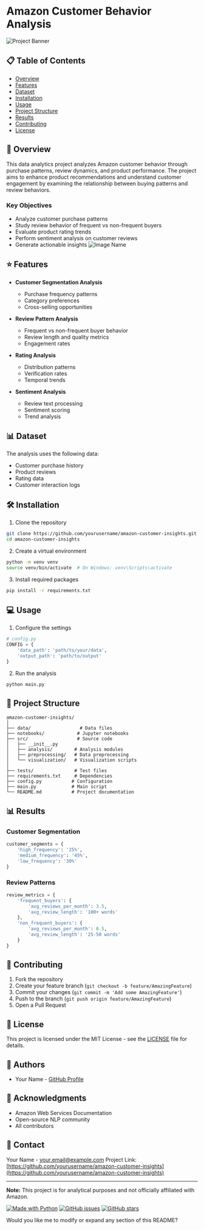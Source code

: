 # Amazon Customer Behavior Analysis

![Project Banner](project_banner.png) <!-- You can add a project banner image -->

## 📋 Table of Contents
- [Overview](#overview)
- [Features](#features)
- [Dataset](#dataset)
- [Installation](#installation)
- [Usage](#usage)
- [Project Structure](#project-structure)
- [Results](#results)
- [Contributing](#contributing)
- [License](#license)

## 🎯 Overview
This data analytics project analyzes Amazon customer behavior through purchase patterns, review dynamics, and product performance. The project aims to enhance product recommendations and understand customer engagement by examining the relationship between buying patterns and review behaviors.

### Key Objectives
- Analyze customer purchase patterns
- Study review behavior of frequent vs non-frequent buyers
- Evaluate product rating trends
- Perform sentiment analysis on customer reviews
- Generate actionable insights
![Image Name](./images/image.png)
## ⭐ Features
- **Customer Segmentation Analysis**
  - Purchase frequency patterns
  - Category preferences
  - Cross-selling opportunities

- **Review Pattern Analysis**
  - Frequent vs non-frequent buyer behavior
  - Review length and quality metrics
  - Engagement rates

- **Rating Analysis**
  - Distribution patterns
  - Verification rates
  - Temporal trends

- **Sentiment Analysis**
  - Review text processing
  - Sentiment scoring
  - Trend analysis

## 📊 Dataset
The analysis uses the following data:
- Customer purchase history
- Product reviews
- Rating data
- Customer interaction logs

## 🛠️ Installation

1. Clone the repository
```bash
git clone https://github.com/yourusername/amazon-customer-insights.git
cd amazon-customer-insights
```

2. Create a virtual environment
```bash
python -m venv venv
source venv/bin/activate  # On Windows: venv\Scripts\activate
```

3. Install required packages
```bash
pip install -r requirements.txt
```

## 💻 Usage

1. Configure the settings
```python
# config.py
CONFIG = {
    'data_path': 'path/to/your/data',
    'output_path': 'path/to/output'
}
```

2. Run the analysis
```python
python main.py
```

## 📁 Project Structure
```
amazon-customer-insights/
│
├── data/                  # Data files
├── notebooks/            # Jupyter notebooks
├── src/                  # Source code
│   ├── __init__.py
│   ├── analysis/        # Analysis modules
│   ├── preprocessing/   # Data preprocessing
│   └── visualization/   # Visualization scripts
│
├── tests/               # Test files
├── requirements.txt     # Dependencies
├── config.py           # Configuration
├── main.py             # Main script
└── README.md           # Project documentation
```

## 📊 Results

### Customer Segmentation
```python
customer_segments = {
    'high_frequency': '25%',
    'medium_frequency': '45%',
    'low_frequency': '30%'
}
```

### Review Patterns
```python
review_metrics = {
    'frequent_buyers': {
        'avg_reviews_per_month': 3.5,
        'avg_review_length': '100+ words'
    },
    'non_frequent_buyers': {
        'avg_reviews_per_month': 0.5,
        'avg_review_length': '25-50 words'
    }
}
```

## 🤝 Contributing
1. Fork the repository
2. Create your feature branch (`git checkout -b feature/AmazingFeature`)
3. Commit your changes (`git commit -m 'Add some AmazingFeature'`)
4. Push to the branch (`git push origin feature/AmazingFeature`)
5. Open a Pull Request

## 📝 License
This project is licensed under the MIT License - see the [LICENSE](LICENSE) file for details.

## 👥 Authors
- Your Name - [GitHub Profile](https://github.com/yourusername)

## 🙏 Acknowledgments
- Amazon Web Services Documentation
- Open-source NLP community
- All contributors

## 📧 Contact
Your Name - your.email@example.com
Project Link: [https://github.com/yourusername/amazon-customer-insights](https://github.com/yourusername/amazon-customer-insights)

---
**Note:** This project is for analytical purposes and not officially affiliated with Amazon.

[![Made with Python](https://img.shields.io/badge/Made%20with-Python-1f425f.svg)](https://www.python.org/)
[![GitHub issues](https://img.shields.io/github/issues/yourusername/amazon-customer-insights)](https://github.com/yourusername/amazon-customer-insights/issues)
[![GitHub stars](https://img.shields.io/github/stars/yourusername/amazon-customer-insights)](https://github.com/yourusername/amazon-customer-insights/stargazers)

Would you like me to modify or expand any section of this README?
